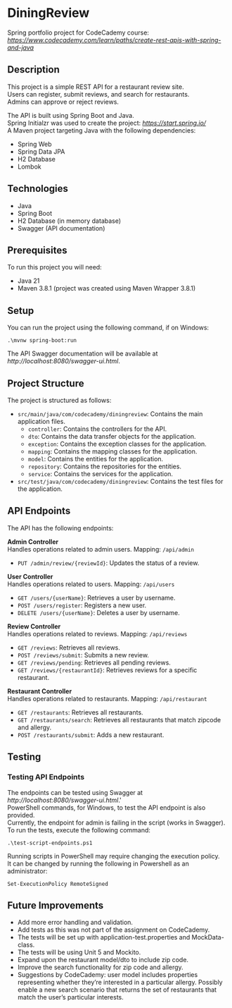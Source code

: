 # DiningReview
Spring portfolio project for CodeCademy course:  
*https://www.codecademy.com/learn/paths/create-rest-apis-with-spring-and-java*

## Description
This project is a simple REST API for a restaurant review site.  
Users can register, submit reviews, and search for restaurants.  
Admins can approve or reject reviews.  
  
The API is built using Spring Boot and Java.  
Spring Initialzr was used to create the project:  *https://start.spring.io/*  
A Maven project targeting Java with the following dependencies:
* Spring Web
* Spring Data JPA
* H2 Database
* Lombok

## Technologies
* Java
* Spring Boot
* H2 Database (in memory database)
* Swagger (API documentation)

## Prerequisites
To run this project you will need:
* Java 21
* Maven 3.8.1 (project was created using Maven Wrapper 3.8.1)

## Setup
You can run the project using the following command, if on Windows:
```
.\mvnw spring-boot:run
```
The API Swagger documentation will be available at *http://localhost:8080/swagger-ui.html*.

## Project Structure
The project is structured as follows:
* `src/main/java/com/codecademy/diningreview`: Contains the main application files.
  * `controller`: Contains the controllers for the API.
  * `dto`: Contains the data transfer objects for the application.
  * `exception`: Contains the exception classes for the application.
  * `mapping`: Contains the mapping classes for the application.
  * `model`: Contains the entities for the application.
  * `repository`: Contains the repositories for the entities.
  * `service`: Contains the services for the application.
* `src/test/java/com/codecademy/diningreview`: Contains the test files for the application.

## API Endpoints
The API has the following endpoints:

**Admin Controller**  
Handles operations related to admin users. Mapping: `/api/admin`
* `PUT /admin/review/{reviewId}`: Updates the status of a review.

**User Controller**  
Handles operations related to users. Mapping: `/api/users`
* `GET /users/{userName}`: Retrieves a user by username.
* `POST /users/register`: Registers a new user.
* `DELETE /users/{userName}`: Deletes a user by username.

**Review Controller**  
  Handles operations related to reviews. Mapping: `/api/reviews`
* `GET /reviews`: Retrieves all reviews.
* `POST /reviews/submit`: Submits a new review.
* `GET /reviews/pending`: Retrieves all pending reviews.
* `GET /reviews/{restaurantId}`: Retrieves reviews for a specific restaurant.

**Restaurant Controller**  
Handles operations related to restaurants. Mapping: `/api/restaurant`
* `GET /restaurants`: Retrieves all restaurants.
* `GET /restaurants/search`: Retrieves all restaurants that match zipcode and allergy.
* `POST /restaurants/submit`: Adds a new restaurant.

## Testing
### Testing API Endpoints
The endpoints can be tested using Swagger at *http://localhost:8080/swagger-ui.html*.'  
PowerShell commands, for Windows, to test the API endpoint is also provided.  
Currently, the endpoint for admin is failing in the script (works in Swagger).  
To run the tests, execute the following command:
```shell
.\test-script-endpoints.ps1
```

Running scripts in PowerShell may require changing the execution policy.  
It can be changed by running the following in Powershell as an administrator:
```shell
Set-ExecutionPolicy RemoteSigned
```

## Future Improvements
* Add more error handling and validation.
* Add tests as this was not part of the assignment on CodeCademy.
* The tests will be set up with application-test.properties and MockData-class.
* The tests will be using Unit 5 and Mockito.
* Expand upon the restaurant model/dto to include zip code.
* Improve the search functionality for zip code and allergy.
* Suggestions by CodeCademy: user model includes properties representing whether they’re interested in a particular allergy. Possibly enable a new search scenario that returns the set of restaurants that match the user’s particular interests.
